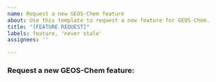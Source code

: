 ```yaml
---
name: Request a new GEOS-Chem feature
about: Use this template to request a new feature for GEOS-Chem.
title: "[FEATURE REQUEST]"
labels: feature, 'never stale'
assignees: ''

---
```


### Request a new GEOS-Chem feature:

